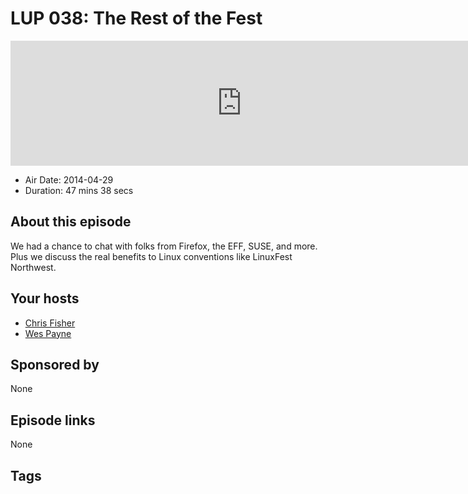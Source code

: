 # LUP 038: The Rest of the Fest

<iframe src="https://player.fireside.fm/v2/RUkczH-V+213tJ9xt?theme=dark" width="740" height="200" frameborder="0" scrolling="no"></iframe>

* Air Date: 2014-04-29
* Duration: 47 mins 38 secs

## About this episode

We had a chance to chat with folks from Firefox, the EFF, SUSE, and more. Plus we discuss the real benefits to Linux conventions like LinuxFest Northwest.

## Your hosts
* [Chris Fisher](https://linuxunplugged.com/hosts/chrislas)
* [Wes Payne](https://linuxunplugged.com/hosts/wes)

## Sponsored by

None



## Episode links

None



## Tags

